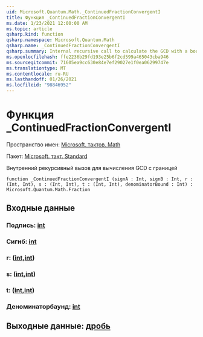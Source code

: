 ```yaml
---
uid: Microsoft.Quantum.Math._ContinuedFractionConvergentI
title: Функция _ContinuedFractionConvergentI
ms.date: 1/23/2021 12:00:00 AM
ms.topic: article
qsharp.kind: function
qsharp.namespace: Microsoft.Quantum.Math
qsharp.name: _ContinuedFractionConvergentI
qsharp.summary: Internal recursive call to calculate the GCD with a bound
ms.openlocfilehash: ffe2236b29fd193e25b6f2cd599a465043cba946
ms.sourcegitcommit: 71605ea9cc630e84e7ef29027e1f0ea06299747e
ms.translationtype: MT
ms.contentlocale: ru-RU
ms.lasthandoff: 01/26/2021
ms.locfileid: "98846952"
---
```

# <a name="_continuedfractionconvergenti-function"></a>Функция _ContinuedFractionConvergentI

Пространство имен: [Microsoft. тактов. Math](xref:Microsoft.Quantum.Math)

Пакет: [Microsoft. такт. Standard](https://nuget.org/packages/Microsoft.Quantum.Standard)


Внутренний рекурсивный вызов для вычисления GCD с границей

```qsharp
function _ContinuedFractionConvergentI (signA : Int, signB : Int, r : (Int, Int), s : (Int, Int), t : (Int, Int), denominatorBound : Int) : Microsoft.Quantum.Math.Fraction
```


## <a name="input"></a>Входные данные

### <a name="signa--int"></a>Подпись: [int](xref:microsoft.quantum.lang-ref.int)




### <a name="signb--int"></a>Сигнб: [int](xref:microsoft.quantum.lang-ref.int)




### <a name="r--intint"></a>r: ([int](xref:microsoft.quantum.lang-ref.int),[int](xref:microsoft.quantum.lang-ref.int))




### <a name="s--intint"></a>s: ([int](xref:microsoft.quantum.lang-ref.int),[int](xref:microsoft.quantum.lang-ref.int))




### <a name="t--intint"></a>t: ([int](xref:microsoft.quantum.lang-ref.int),[int](xref:microsoft.quantum.lang-ref.int))




### <a name="denominatorbound--int"></a>Деноминаторбаунд: [int](xref:microsoft.quantum.lang-ref.int)





## <a name="output--fraction"></a>Выходные данные: [дробь](xref:Microsoft.Quantum.Math.Fraction)

